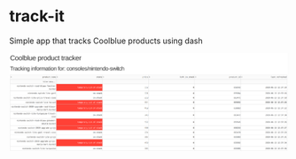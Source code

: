 # track-it
Simple app that tracks Coolblue products using dash

![alt text](https://github.com/AramKoorn/track-it/blob/master/images/example.png?raw=true)

